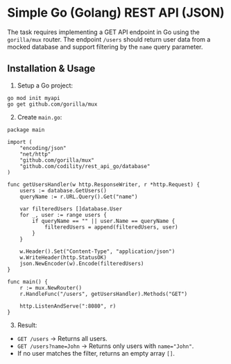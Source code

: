 # Simple Go (Golang) REST API (JSON)

The task requires implementing a GET API endpoint in Go using the `gorilla/mux` router. 
The endpoint `/users` should return user data from a mocked database and support filtering by the `name` query parameter.

## Installation & Usage

1. Setup a Go project:
```
go mod init myapi
go get github.com/gorilla/mux

```

2. Create `main.go`:
```
package main

import (
    "encoding/json"
    "net/http"
    "github.com/gorilla/mux"
    "github.com/codility/rest_api_go/database"
)

func getUsersHandler(w http.ResponseWriter, r *http.Request) {
    users := database.GetUsers()
    queryName := r.URL.Query().Get("name")

    var filteredUsers []database.User
    for _, user := range users {
        if queryName == "" || user.Name == queryName {
            filteredUsers = append(filteredUsers, user)
        }
    }

    w.Header().Set("Content-Type", "application/json")
    w.WriteHeader(http.StatusOK)
    json.NewEncoder(w).Encode(filteredUsers)
}

func main() {
    r := mux.NewRouter()
    r.HandleFunc("/users", getUsersHandler).Methods("GET")

    http.ListenAndServe(":8080", r)
}
```

3. Result:

- `GET /users` → Returns all users.
- `GET /users?name=John` → Returns only users with `name="John"`.
- If no user matches the filter, returns an empty array `[]`.
